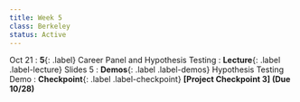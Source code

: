 ```yaml
---
title: Week 5
class: Berkeley
status: Active
---
```



Oct 21
: **5**{: .label} Career Panel and Hypothesis Testing
: **Lecture**{: .label .label-lecture} Slides 5
: **Demos**{: .label .label-demos} Hypothesis Testing Demo
: **Checkpoint**{: .label .label-checkpoint} **[Project Checkpoint 3] (Due 10/28)**

